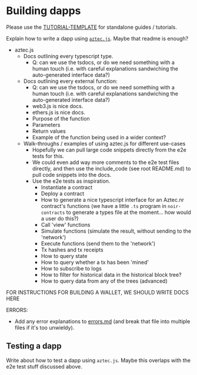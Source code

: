 # Building dapps

Please use the [TUTORIAL-TEMPLATE](./TUTORIAL_TEMPLATE.md) for standalone guides / tutorials.

Explain how to write a dapp using [`aztec.js`](https://github.com/AztecProtocol/aztec-packages/tree/master/yarn-project/aztec.js). Maybe that readme is enough?

- aztec.js
  - Docs outlining every typescript type.
    - Q: can we use the tsdocs, or do we need something with a human touch (i.e. with careful explanations sandwiching the auto-generated interface data?)
  - Docs outlining every external function:
    - Q: can we use the tsdocs, or do we need something with a human touch (i.e. with careful explanations sandwiching the auto-generated interface data?)
    - web3.js is nice docs.
    - ethers.js is nice docs.
    - Purpose of the function
    - Parameters
    - Return values
    - Example of the function being used in a wider context?
  - Walk-throughs / examples of using aztec.js for different use-cases
    - Hopefully we can pull large code snippets directly from the e2e tests for this.
    - We could even add way more comments to the e2e test files directly, and then use the include_code (see root README.md) to pull code snippets into the docs.
    - Use the e2e tests as inspiration.
      - Instantiate a contract
      - Deploy a contract
      - How to generate a nice typescript interface for an Aztec.nr contract's functions (we have a little `.ts` program in `noir-contracts` to generate a types file at the moment... how would a user do this?)
      - Call 'view' functions
      - Simulate functions (simulate the result, without sending to the 'network')
      - Execute functions (send them to the 'network')
      - Tx hashes and tx receipts
      - How to query state
      - How to query whether a tx has been 'mined'
      - How to subscribe to logs
      - How to filter for historical data in the historical block tree?
      - How to query data from any of the trees (advanced)

FOR INSTRUCTIONS FOR BUILDING A WALLET, WE SHOULD WRITE DOCS HERE

ERRORS:

- Add any error explanations to [errors.md](../docs/dev_docs/contracts/common_errors.md) (and break that file into multiple files if it's too unwieldy).

## Testing a dapp

Write about how to test a dapp using `aztec.js`. Maybe this overlaps with the e2e test stuff discussed above.
